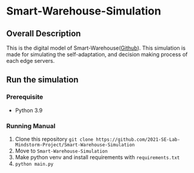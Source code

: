# Smart-Warehouse-Simulation

## Overall Description

This is the digital model of Smart-Warehouse([Github](https://github.com/2021-SE-Lab-Mindstorm-Project/Smart-Warehouse)).
This simulation is made for simulating the self-adaptation, and decision making process of each edge servers.

## Run the simulation

### Prerequisite

* Python 3.9

### Running Manual

1. Clone this repository `git clone https://github.com/2021-SE-Lab-Mindstorm-Project/Smart-Warehouse-Simulation`
2. Move to `Smart-Warehouse-Simulation`
3. Make python venv and install requirements with `requirements.txt`
4. `python main.py`
